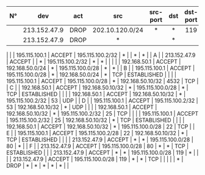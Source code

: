 
| N° | dev           | act    | src              | src-port | dst               | dst-port | proto | TCP state   | Comment |
|:--:|:-------------:|:------:|:----------------:|:--------:|:-----------------:|:--------:|:-----:|:-----------:|:-------:|
|    | 213.152.47.9  | DROP   | 202.10.120.0/24  | *        | *                 | 119      | *     |             |
|    | 213.152.47.9  | DROP   | *                |          | *                 |          | ICMP  |             |
|
|    | 195.115.100.1 | ACCEPT | 195.115.100.2/32 | *        |                   | *        | *     |             | A
|    | 213.152.47.9  | ACCEPT |                  | *        | 195.115.100.2/32  | *        | *     |             |
|
|    | 192.168.50.1  | ACCEPT | 192.168.50.0/24  | *        | 195.115.100.0/28  | *        | *     |             | B
|    | 195.115.100.1 | ACCEPT | 195.115.100.0/28 | *        | 192.168.50.0/24   | *        | TCP   | ESTABLISHED |
|
|    | 195.115.100.1 | ACCEPT | 195.115.100.0/28 | *        | 192.168.50.10/32  | 4532     | TCP   |             | C
|    | 192.168.50.1  | ACCEPT | 192.168.50.10/32 | *        | 195.115.100.0/28  | *        | TCP   | ESTABLISHED |
|
|    | 192.168.50.1  | ACCEPT | 192.168.50.10/32 | *        | 195.115.100.2/32  | 53       | UDP   |             | D
|    | 195.115.100.1 | ACCEPT | 195.115.100.2/32 | 53       | 192.168.50.10/32  | *        | UDP   |             |
|    | 192.168.50.1  | ACCEPT | 192.168.50.10/32 | *        | 195.115.100.2/32  | 25       | TCP   |             |
|    | 195.115.100.1 | ACCEPT | 195.115.100.2/32 | 25       | 192.168.50.10/32  | *        | TCP   | ESTABLISHED |
|
|    | 192.168.50.1  | ACCEPT | 192.168.50.10/32 | *        | 195.115.100.0/28  | 22       | TCP   |             | E
|    | 195.115.100.1 | ACCEPT | 195.115.100.2/28 | 22       | 192.168.50.10/32  | *        | TCP   | ESTABLISHED |
|
|    | 213.152.47.9  | ACCEPT | *                | *        | 195.115.100.0/28  | 80       | *     |             | F
|    | 213.152.47.9  | ACCEPT | 195.115.100.0/28 | 80       | *                 | *        | TCP   | ESTABLISHED |
|    | 213.152.47.9  | ACCEPT | *                | *        | 195.115.100.0/28  | 119      | *     |             |
|    | 213.152.47.9  | ACCEPT | 195.115.100.0/28 | 119      | *                 | *        | TCP   |             |
|
|    | *             | DROP   | *                | *        | *                 | *        | *     |             |
